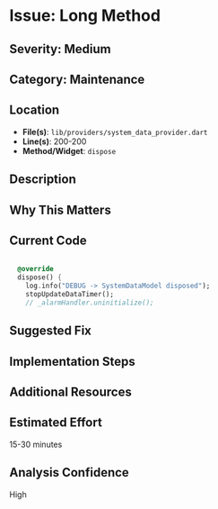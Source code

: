 # Issue: Long Method

## Severity: Medium

## Category: Maintenance

## Location
- **File(s)**: `lib/providers/system_data_provider.dart`
- **Line(s)**: 200-200
- **Method/Widget**: `dispose`

## Description


## Why This Matters


## Current Code
```dart

  @override
  dispose() {
    log.info("DEBUG -> SystemDataModel disposed");
    stopUpdateDataTimer();
    // _alarmHandler.uninitialize();
```

## Suggested Fix


## Implementation Steps


## Additional Resources


## Estimated Effort
15-30 minutes

## Analysis Confidence
High
